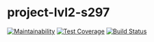 # project-lvl2-s297

[![Maintainability](https://api.codeclimate.com/v1/badges/4ee22f12c2be37f69490/maintainability)](https://codeclimate.com/github/Akarpunin/project-lvl2-s297/maintainability)
[![Test Coverage](https://api.codeclimate.com/v1/badges/4ee22f12c2be37f69490/test_coverage)](https://codeclimate.com/github/Akarpunin/project-lvl2-s297/test_coverage)
[![Build Status](https://travis-ci.org/Akarpunin/project-lvl2-s297.svg?branch=master)](https://travis-ci.org/Akarpunin/project-lvl2-s297)
